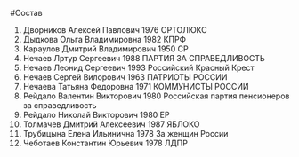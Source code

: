 #Состав
1. Дворников Алексей Павлович 1976 ОРТОЛЮКС
2. Дыдкова Ольга Владимировна 1982 КПРФ
3. Караулов Дмитрий Владимирович 1950 СР
4. Нечаев Лртур Сергеевич 1988 ПАРТИЯ ЗА СПРАВЕДЛИВОСТЬ
5. Нечаев Леонид Сергеевич 1993 Российский Красный Крест
6. Нечаев Сергей Вилорович 1963 ПАТРИОТЫ РОССИИ
7. Нечаева Татьяна Федоровна 1971 КОММУНИСТЫ РОССИИ
8. Рейдало Валентин Викторович 1980 Российская партия пенсионеров за справедливость
9. Рейдало Николай Викторович 1980 ЕР
10. Толмачев Дмитрий Алексеевич 1987 ЯБЛОКО
11. Трубицына Елена Ильинична 1978 За женщин России
12. Чеботаев Константин Юрьевич 1978 ЛДПР
